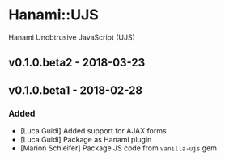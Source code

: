 # Hanami::UJS
Hanami Unobtrusive JavaScript (UJS)

## v0.1.0.beta2 - 2018-03-23

## v0.1.0.beta1 - 2018-02-28
### Added
- [Luca Guidi] Added support for AJAX forms
- [Luca Guidi] Package as Hanami plugin
- [Marion Schleifer] Package JS code from `vanilla-ujs` gem
